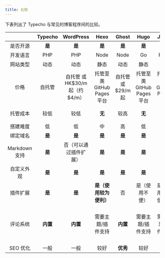```yaml
---
title: 比较
---
```


下表列出了 Typecho 与常见的博客程序间的比较。

|               | Typecho  |            WordPress            |            Hexo            |       Ghost        |            Hugo            |           Jekyll           |       Typlog       |                Medium                 |           Gridea           |
| :-----------: | :------: | :-----------------------------: | :------------------------: | :----------------: | :------------------------: | :------------------------: | :----------------: | :-----------------------------------: | :------------------------: |
|   是否开源    |  **是**  |             **是**              |           **是**           |       **是**       |           **是**           |           **是**           |         否         |                  否                   |           **是**           |
|   开发语言    |   PHP    |               PHP               |            Node            |        Node        |             Go             |            Ruby            |       Python       |                 Node                  |         TypeScript         |
|   网站类型    |   动态   |              动态               |            静态            |        动态        |            静态            |            静态            |        静态        |                 动态                  |            静态            |
|     价格      |  自托管  | 自托管 或 HK$30/m 起（约 $4/m） | 托管至类 GitHub Pages 平台 | 自托管 或 $29/m 起 | 托管至类 GitHub Pages 平台 | 托管至类 GitHub Pages 平台 |      $4/m 起       |                 免费                  | 托管至类 GitHub Pages 平台 |
|   托管成本    |   较低   |              较低               |           **无**           |        较高        |           **无**           |           **无**           |     无法自托管     |              无法自托管               |           **无**           |
|   搭建难度    |    低    |               低                |             中             |         高         |             低             |             低             |       **无**       |                **无**                 |           **无**           |
|   绑定域名    |  **是**  |             **是**              |           **是**           |       **是**       |           **是**           |           **是**           |       **是**       |                  否                   |           **是**           |
| Markdown 支持 |  **是**  |     否（可以通过插件扩展）      |           **是**           |       **是**       |           **是**           |           **是**           |       **是**       |                  否                   |           **是**           |
|  自定义外观   |  **是**  |             **是**              |           **是**           |       **是**       |           **是**           |           **是**           |       **是**       |                **否**                 |           **是**           |
|   插件扩展    |  **是**  |             **是**              |   **是（使用较为便利）**   |         否         |       是（使用不便）       |     是（使用较为便利）     | 是（无法自行开发） |                  否                   |             否             |
|   评论系统    | **内置** |            **内置**             |     需要主题/插件支持      |      **内置**      |     需要主题/插件支持      |     需要主题/插件支持      |      **内置**      | 内置（Medium 自有用户系统，无法管控） |        需要主题支持        |
|   SEO 优化    |   一般   |              一般               |            较好            |      **优秀**      |            较好            |            较好            |      **优秀**      |               **优秀**                |            较好            |
